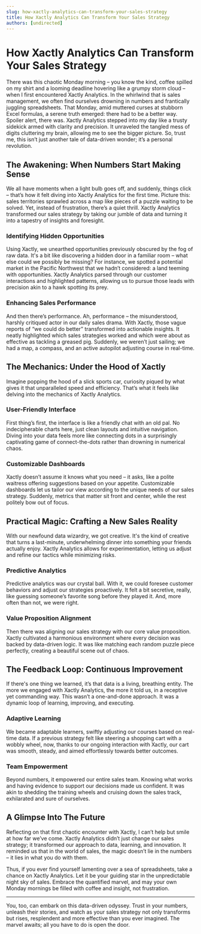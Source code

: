 ```yaml
---
slug: how-xactly-analytics-can-transform-your-sales-strategy
title: How Xactly Analytics Can Transform Your Sales Strategy
authors: [undirected]
---
```



# How Xactly Analytics Can Transform Your Sales Strategy

There was this chaotic Monday morning – you know the kind, coffee spilled on my shirt and a looming deadline hovering like a grumpy storm cloud – when I first encountered Xactly Analytics. In the whirlwind that is sales management, we often find ourselves drowning in numbers and frantically juggling spreadsheets. That Monday, amid muttered curses at stubborn Excel formulas, a serene truth emerged: there had to be a better way. Spoiler alert, there was. Xactly Analytics stepped into my day like a trusty sidekick armed with clarity and precision. It unraveled the tangled mess of digits cluttering my brain, allowing me to see the bigger picture. So, trust me, this isn’t just another tale of data-driven wonder; it’s a personal revolution.

## The Awakening: When Numbers Start Making Sense

We all have moments when a light bulb goes off, and suddenly, things click – that’s how it felt diving into Xactly Analytics for the first time. Picture this: sales territories sprawled across a map like pieces of a puzzle waiting to be solved. Yet, instead of frustration, there’s a quiet thrill. Xactly Analytics transformed our sales strategy by taking our jumble of data and turning it into a tapestry of insights and foresight.

### Identifying Hidden Opportunities

Using Xactly, we unearthed opportunities previously obscured by the fog of raw data. It's a bit like discovering a hidden door in a familiar room – what else could we possibly be missing? For instance, we spotted a potential market in the Pacific Northwest that we hadn’t considered: a land teeming with opportunities. Xactly Analytics parsed through our customer interactions and highlighted patterns, allowing us to pursue those leads with precision akin to a hawk spotting its prey.

### Enhancing Sales Performance

And then there’s performance. Ah, performance – the misunderstood, harshly critiqued actor in our daily sales drama. With Xactly, those vague reports of “we could do better” transformed into actionable insights. It neatly highlighted which sales strategies worked and which were about as effective as tackling a greased pig. Suddenly, we weren’t just sailing; we had a map, a compass, and an active autopilot adjusting course in real-time.

## The Mechanics: Under the Hood of Xactly

Imagine popping the hood of a slick sports car, curiosity piqued by what gives it that unparalleled speed and efficiency. That’s what it feels like delving into the mechanics of Xactly Analytics.

### User-Friendly Interface

First thing’s first, the interface is like a friendly chat with an old pal. No indecipherable charts here, just clean layouts and intuitive navigation. Diving into your data feels more like connecting dots in a surprisingly captivating game of connect-the-dots rather than drowning in numerical chaos.

### Customizable Dashboards

Xactly doesn’t assume it knows what you need – it asks, like a polite waitress offering suggestions based on your appetite. Customizable dashboards let us tailor our view according to the unique needs of our sales strategy. Suddenly, metrics that matter sit front and center, while the rest politely bow out of focus. 

## Practical Magic: Crafting a New Sales Reality

With our newfound data wizardry, we got creative. It's the kind of creative that turns a last-minute, underwhelming dinner into something your friends actually enjoy. Xactly Analytics allows for experimentation, letting us adjust and refine our tactics while minimizing risks.

### Predictive Analytics

Predictive analytics was our crystal ball. With it, we could foresee customer behaviors and adjust our strategies proactively. It felt a bit secretive, really, like guessing someone’s favorite song before they played it. And, more often than not, we were right. 

### Value Proposition Alignment

Then there was aligning our sales strategy with our core value proposition. Xactly cultivated a harmonious environment where every decision was backed by data-driven logic. It was like matching each random puzzle piece perfectly, creating a beautiful scene out of chaos.

## The Feedback Loop: Continuous Improvement

If there's one thing we learned, it’s that data is a living, breathing entity. The more we engaged with Xactly Analytics, the more it told us, in a receptive yet commanding way. This wasn’t a one-and-done approach. It was a dynamic loop of learning, improving, and executing. 

### Adaptive Learning

We became adaptable learners, swiftly adjusting our courses based on real-time data. If a previous strategy felt like steering a shopping cart with a wobbly wheel, now, thanks to our ongoing interaction with Xactly, our cart was smooth, steady, and aimed effortlessly towards better outcomes.

### Team Empowerment

Beyond numbers, it empowered our entire sales team. Knowing what works and having evidence to support our decisions made us confident. It was akin to shedding the training wheels and cruising down the sales track, exhilarated and sure of ourselves. 

## A Glimpse Into The Future

Reflecting on that first chaotic encounter with Xactly, I can’t help but smile at how far we’ve come. Xactly Analytics didn’t just change our sales strategy; it transformed our approach to data, learning, and innovation. It reminded us that in the world of sales, the magic doesn’t lie in the numbers – it lies in what you do with them.

Thus, if you ever find yourself lamenting over a sea of spreadsheets, take a chance on Xactly Analytics. Let it be your guiding star in the unpredictable night sky of sales. Embrace the quantified marvel, and may your own Monday mornings be filled with coffee and insight, not frustration.

--- 

You, too, can embark on this data-driven odyssey. Trust in your numbers, unleash their stories, and watch as your sales strategy not only transforms but rises, resplendent and more effective than you ever imagined. The marvel awaits; all you have to do is open the door.